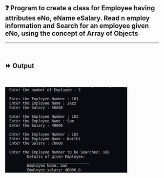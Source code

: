 ## :question: Program to create a class for Employee having attributes eNo, eName eSalary. Read n employ information and Search for an employee given eNo, using the concept of Array of Objects
___
<br>

## :fast_forward: Output

<br>

<img src="Output/co2pg4op1.png" width="400"></img><br>